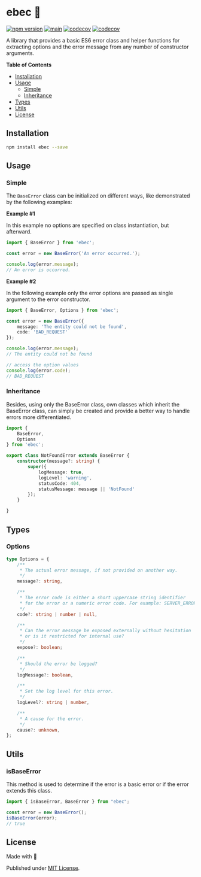 # ebec 🥋

[![npm version](https://badge.fury.io/js/ebec.svg)](https://badge.fury.io/js/ebec)
[![main](https://github.com/Tada5hi/ebec/actions/workflows/main.yml/badge.svg)](https://github.com/Tada5hi/ebec/actions/workflows/main.yml)
[![codecov](https://codecov.io/gh/tada5hi/ebec/branch/master/graph/badge.svg?token=HLHCWI3VO1)](https://codecov.io/gh/tada5hi/ebec)
[![codecov](https://codecov.io/gh/tada5hi/ebec/branch/master/graph/badge.svg?token=HLHCWI3VO1)](https://codecov.io/gh/tada5hi/ebec)

A library that provides a basic ES6 error class and helper functions for extracting options and the error message
from any number of constructor arguments.

**Table of Contents**

- [Installation](#installation)
- [Usage](#usage)
    - [Simple](#simple)
    - [Inheritance](#inheritance)
- [Types](#types)
- [Utils](#utils)
- [License](#license)

## Installation

```bash
npm install ebec --save
```

## Usage

### Simple
The `BaseError` class can be initialized on different ways, like demonstrated by the following examples:

**Example #1**

In this example no options are specified on class instantiation, but afterward.
```typescript
import { BaseError } from 'ebec';

const error = new BaseError('An error occurred.');

console.log(error.message);
// An error is occurred.
```

**Example #2**

In the following example only the error options are passed as single argument to the error constructor.

```typescript
import { BaseError, Options } from 'ebec';

const error = new BaseError({
    message: 'The entity could not be found',
    code: 'BAD_REQUEST'
});

console.log(error.message);
// The entity could not be found

// access the option values
console.log(error.code);
// BAD_REQUEST
```


### Inheritance

Besides, using only the BaseError class, own classes which inherit the BaseError class,
can simply be created and provide a better way to handle errors more differentiated.

```typescript
import {
    BaseError, 
    Options
} from 'ebec';

export class NotFoundError extends BaseError {
    constructor(message?: string) {
        super({
            logMessage: true,
            logLevel: 'warning',
            statusCode: 404,
            statusMessage: message || 'NotFound'
        });
    }

}
```

## Types

### Options

```typescript
type Options = {
    /**
     * The actual error message, if not provided on another way.
     */
    message?: string,

    /**
     * The error code is either a short uppercase string identifier
     * for the error or a numeric error code. For example: SERVER_ERROR
     */
    code?: string | number | null,

    /**
     * Can the error message be exposed externally without hesitation
     * or is it restricted for internal use?
     */
    expose?: boolean;

    /**
     * Should the error be logged?
     */
    logMessage?: boolean,

    /**
     * Set the log level for this error.
     */
    logLevel?: string | number,

    /**
     * A cause for the error.
     */
    cause?: unknown,
};
```

## Utils

### isBaseError

This method is used to determine if the error is a basic error or if the error extends this class.

```typescript
import { isBaseError, BaseError } from "ebec";

const error = new BaseError();
isBaseError(error);
// true
```

## License

Made with 💚

Published under [MIT License](./LICENSE).
